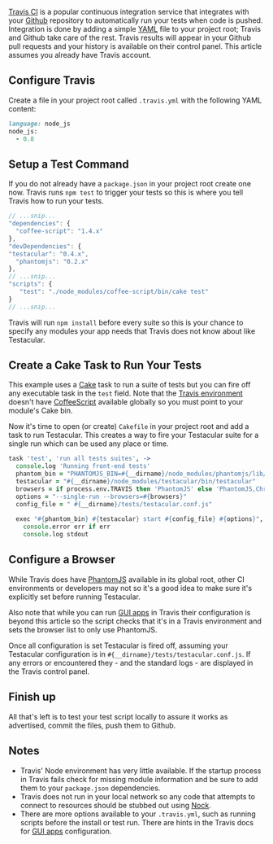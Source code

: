 [Travis CI] is a popular continuous integration service that
integrates with your [Github] repository to automatically run your
tests when code is pushed. Integration is done by adding a simple
[YAML] file to your project root; Travis and Github take care of the
rest. Travis results will appear in your Github pull requests and your
history is available on their control panel. This article assumes you
already have Travis account. 

## Configure Travis
Create a file in your project root called `.travis.yml` with the
following YAML content: 

```ruby
language: node_js
node_js:
  - 0.8
```

## Setup a Test Command
If you do not already have a `package.json` in your project root
create one now. Travis runs `npm test` to trigger your tests so this
is where you tell Travis how to run your tests. 

```javascript
// ...snip...
"dependencies": {
  "coffee-script": "1.4.x"
},
"devDependencies": {
"testacular": "0.4.x",
  "phantomjs": "0.2.x"
},
// ...snip...
"scripts": {
   "test": "./node_modules/coffee-script/bin/cake test"
}
// ...snip...
```

Travis will run `npm install` before every suite so this is your
chance to specify any modules your app needs that Travis does not know
about like Testacular. 

## Create a Cake Task to Run Your Tests
This example uses a [Cake] task to run a suite of tests but you can
fire off any executable task in the `test` field. Note that the
[Travis environment] doesn't have [CoffeeScript] available globally so
you must point to your module's Cake bin. 

Now it's time to open (or create) `Cakefile` in your project root and
add a task to run Testacular. This creates a way to fire your
Testacular suite for a single run which can be used any place or time. 

```coffeescript
task 'test', 'run all tests suites', ->
  console.log 'Running front-end tests'
  phantom_bin = "PHANTOMJS_BIN=#{__dirname}/node_modules/phantomjs/lib/phantom/bin/phantomjs"
  testacular = "#{__dirname}/node_modules/testacular/bin/testacular"
  browsers = if process.env.TRAVIS then 'PhantomJS' else 'PhantomJS,Chrome'
  options = "--single-run --browsers=#{browsers}"
  config_file = " #{__dirname}/tests/testacular.conf.js"
  
  exec "#{phantom_bin} #{testacular} start #{config_file} #{options}", (err, stdout, stderr) ->
    console.error err if err
    console.log stdout
```
## Configure a Browser
While Travis does have [PhantomJS] available in its global root, other
CI environments or developers may not so it's a good idea to make sure
it's explicitly set before running Testacular. 

Also note that while you can run [GUI apps] in Travis their
configuration is beyond this article so the script checks that it's
in a Travis environment and sets the browser list to only use
PhantomJS. 

Once all configuration is set Testacular is fired off, assuming your
Testacular configuration is in
`#{__dirname}/tests/testacular.conf.js`. If any errors or encountered
they - and the standard logs - are displayed in the Travis control
panel. 


## Finish up
All that's left is to test your test script locally to assure it works as
advertised, commit the files, push them to Github. 

## Notes

* Travis' Node environment has very little available. If the startup
  process in Travis fails check for missing module information and be
  sure to add them to your `package.json` dependencies. 
* Travis does not run in your local network so any code that attempts
  to connect to resources should be stubbed out using [Nock]. 
* There are more options available to your `.travis.yml`, such as
  running scripts before the install or test run. There are hints in
  the Travis docs for [GUI apps] configuration. 

[Travis CI]: https://travis-ci.org/
[Travis environment]: http://about.travis-ci.org/docs/user/ci-environment/
[CoffeeScript]: http://coffeescript.org/
[Cake]: http://coffeescript.org/documentation/docs/cake.html
[Github]: https://github.com/
[YAML]: http://www.yaml.org/
[PhantomJS]: http://phantomjs.org/
[GUI apps]: http://about.travis-ci.org/docs/user/gui-and-headless-browsers/
[Nock]: https://github.com/flatiron/nock
